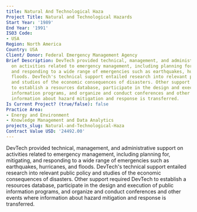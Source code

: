 ```yaml
---
title: Natural And Technological Haza
Project Title: Natural and Technological Hazards
Start Year: '1989'
End Year: '1991'
ISO3 Code:
- USA
Region: North America
Country: USA
Client/ Donor: Federal Emergency Management Agency
Brief Description: DevTech provided technical, management, and administrative support
  on activities related to emergency management, including planning for, mitigating,
  and responding to a wide range of emergencies such as earthquakes, hurricanes, and
  floods. DevTech's technical support entailed research into relevant public policy
  and studies of the economic consequences of disasters. Other support required DevTech
  to establish a resources database, participate in the design and execution of public
  information programs, and organize and conduct conferences and other events where
  information about hazard mitigation and response is transferred.
Is Current Project? (true/false): false
Practice Area:
- Energy and Environment
- Knowledge Management and Data Analytics
projects_slug: Natural-and-Technological-Haza
Contract Value USD: '24492.00'
---
```


DevTech provided technical, management, and administrative support on activities related to emergency management, including planning for, mitigating, and responding to a wide range of emergencies such as earthquakes, hurricanes, and floods. DevTech's technical support entailed research into relevant public policy and studies of the economic consequences of disasters. Other support required DevTech to establish a resources database, participate in the design and execution of public information programs, and organize and conduct conferences and other events where information about hazard mitigation and response is transferred.
